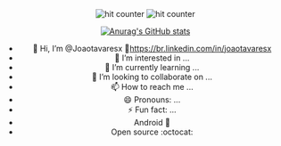 <div align="center">
<p></p>
<img src="https://www.cutercounter.com/hits.php?id=hxxocqa&nd=9&style=22" alt="hit counter" align="center">
<img src="https://profile-counter.glitch.me/fnky/count.svg" alt="hit counter" align="center">
</div>

<div align="center">
 
 
 [![Anurag's GitHub stats](https://github-readme-stats.vercel.app/api?username=joaotavaresx)](https://github.com/joaotavaresx/github-readme-stats)
- 👋 Hi, I’m @Joaotavaresx 🔗https://br.linkedin.com/in/joaotavaresx
- 👀 I’m interested in ...
- 🌱 I’m currently learning ...
- 💞️ I’m looking to collaborate on ...
- 📫 How to reach me ...
- 😄 Pronouns: ...
- ⚡ Fun fact: ...
- Android :robot:
- Open source :octocat:
<!---
Joaotavaresx/Joaotavaresx is a ✨ special ✨ repository because its `README.md` (this file) appears on your GitHub profile.
You can click the Preview link to take a look at your changes.
--->
